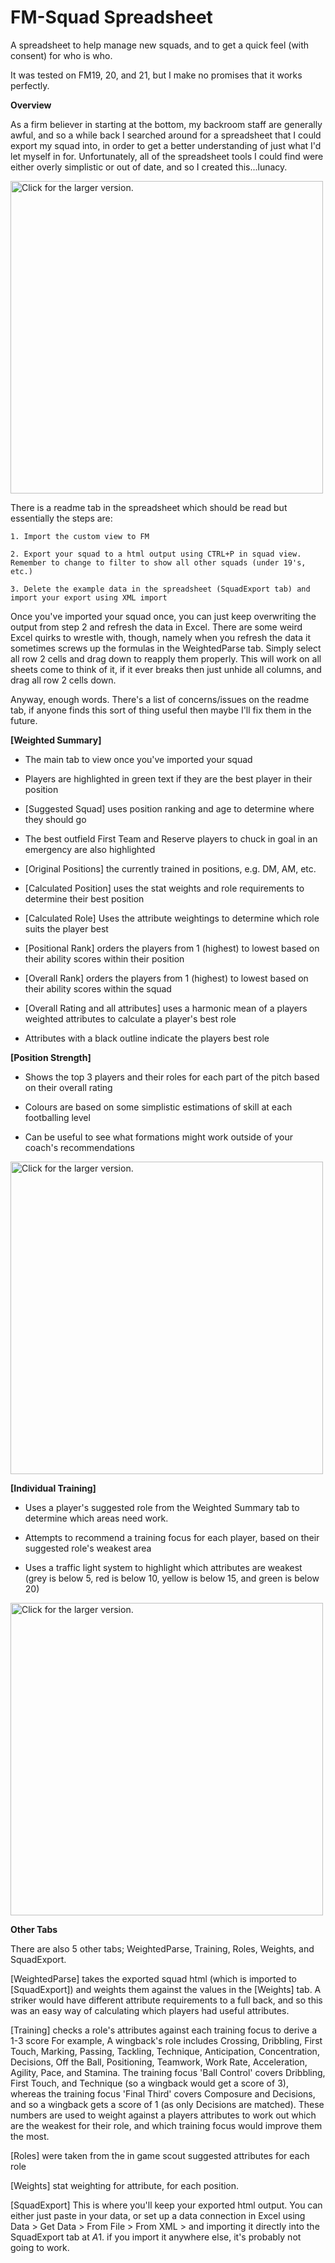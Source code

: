 # FM-Squad Spreadsheet
A spreadsheet to help manage new squads, and to get a quick feel (with consent) for who is who.

It was tested on FM19, 20, and 21, but I make no promises that it works perfectly.


**Overview**

As a firm believer in starting at the bottom, my backroom staff are generally awful, and so a while back I searched around for a spreadsheet that I could export my squad into, in order to get a better understanding of just what I'd let myself in for.  Unfortunately, all of the spreadsheet tools I could find were either overly simplistic or out of date, and so I created this...lunacy.

<a href="https://drive.google.com/uc?export=view&id=1_Fbf1kTX6fY7ki8wiBoimFdXIMZ5HYuu"><img src="https://drive.google.com/uc?export=view&id=1_Fbf1kTX6fY7ki8wiBoimFdXIMZ5HYuu" style="width: 500px; max-width: 100%; height: auto" title="Click for the larger version." /></a>

There is a readme tab in the spreadsheet which should be read but essentially the steps are:

    1. Import the custom view to FM

    2. Export your squad to a html output using CTRL+P in squad view.  Remember to change to filter to show all other squads (under 19's, etc.)

    3. Delete the example data in the spreadsheet (SquadExport tab) and import your export using XML import
    
Once you've imported your squad once, you can just keep overwriting the output from step 2 and refresh the data in Excel. There are some weird Excel quirks to wrestle with, though, namely when you refresh the data it sometimes screws up the formulas in the WeightedParse tab. Simply select all row 2 cells and drag down to reapply them properly.  This will work on all sheets come to think of it, if it ever breaks then just unhide all columns, and drag all row 2 cells down.

Anyway, enough words. There's a list of concerns/issues on the readme tab, if anyone finds this sort of thing useful then maybe I'll fix them in the future.



**[Weighted Summary]**

- The main tab to view once you've imported your squad

- Players are highlighted in green text if they are the best player in their position

- [Suggested Squad] uses position ranking and age to determine where they should go

- The best outfield First Team and Reserve players to chuck in goal in an emergency are also highlighted

- [Original Positions] the currently trained in positions, e.g. DM, AM, etc.

- [Calculated Position] uses the stat weights and role requirements to determine their best position

- [Calculated Role] Uses the attribute weightings to determine which role suits the player best

- [Positional Rank] orders the players from 1 (highest) to lowest based on their ability scores within their position

- [Overall Rank] orders the players from 1 (highest) to lowest based on their ability scores within the squad

- [Overall Rating and all attributes] uses a harmonic mean of a players weighted attributes to calculate a player's best role

- Attributes with a black outline indicate the players best role


**[Position Strength]**

- Shows the top 3 players and their roles for each part of the pitch based on their overall rating

- Colours are based on some simplistic estimations of skill at each footballing level

- Can be useful to see what formations might work outside of your coach's recommendations

<a href="https://drive.google.com/uc?export=view&id=14_4vJF6vKDpqrZyEnRb6bU9S-XbOA_yW"><img src="https://drive.google.com/uc?export=view&id=14_4vJF6vKDpqrZyEnRb6bU9S-XbOA_yW" style="width: 500px; max-width: 100%; height: auto" title="Click for the larger version." /></a>


**[Individual Training]**

- Uses a player's suggested role from the Weighted Summary tab to determine which areas need work.

- Attempts to recommend a training focus for each player, based on their suggested role's weakest area

- Uses a traffic light system to highlight which attributes are weakest (grey is below 5, red is below 10, yellow is below 15, and green is below 20)

<a href="https://drive.google.com/uc?export=view&id=1MO293XH617hurxY77IkXow0z11YfRIu7"><img src="https://drive.google.com/uc?export=view&id=1MO293XH617hurxY77IkXow0z11YfRIu7" style="width: 500px; max-width: 100%; height: auto" title="Click for the larger version." /></a>


**Other Tabs**

There are also 5 other tabs; WeightedParse, Training, Roles, Weights, and SquadExport.

[WeightedParse] takes the exported squad html (which is imported to [SquadExport]) and weights them against the values in the [Weights] tab.  A striker would have different attribute requirements to a full back, and so this was an easy way of calculating which players had useful attributes.

[Training] checks a role's attributes against each training focus to derive a 1-3 score
For example, A wingback's role includes Crossing, Dribbling, First Touch, Marking, Passing, Tackling, Technique, Anticipation, Concentration, Decisions, Off the Ball, Positioning, Teamwork, Work Rate, Acceleration, Agility, Pace, and Stamina.  The training focus 'Ball Control' covers Dribbling, First Touch, and Technique (so a wingback would get a score of 3), whereas the training focus 'Final Third' covers Composure and Decisions, and so a wingback gets a score of 1 (as only Decisions are matched).  These numbers are used to weight against a players attributes to work out which are the weakest for their role, and which training focus would improve them the most.

[Roles] were taken from the in game scout suggested attributes for each role

[Weights] stat weighting for attribute, for each position.

[SquadExport] This is where you'll keep your exported html output.  You can either just paste in your data, or set up a data connection in Excel using Data > Get Data > From File > From XML > and importing it directly into the SquadExport tab at $A$1.  if you import it anywhere else, it's probably not going to work.

